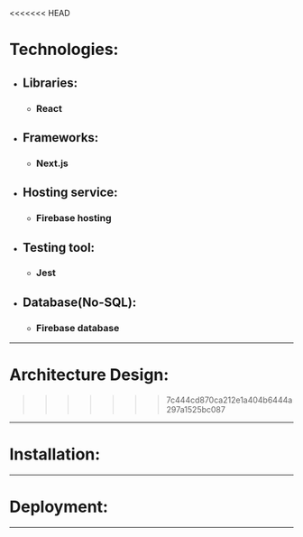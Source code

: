 <<<<<<< HEAD
# Technologies:
* ## Libraries:
    * ### React
* ## Frameworks:
    * ### Next.js
* ## Hosting service:
    * ### Firebase hosting
* ## Testing tool:
    * ### Jest
* ## Database(No-SQL):
    * ### Firebase database
<hr/>

# Architecture Design:
>>>>>>> 7c444cd870ca212e1a404b6444a297a1525bc087

<hr/>

# Installation:

<hr/>

# Deployment:

<hr/>